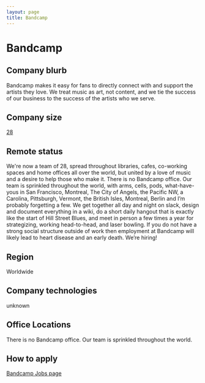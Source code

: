 ```yaml
---
layout: page
title: Bandcamp
---
```

# Bandcamp

## Company blurb

Bandcamp makes it easy for fans to directly connect with and support the artists they love. We treat music as art, not content, and we tie the success of our business to the success of the artists who we serve.

## Company size

[28](https://bandcamp.com/about)

## Remote status

We're now a team of 28, spread throughout libraries, cafes, co-working spaces and home offices all over the world, but united by a love of music and a desire to help those who make it.
There is no Bandcamp office. Our team is sprinkled throughout the world, with arms, cells, pods, what-have-yous in San Francisco, Montreal, The City of Angels, the Pacific NW, a Carolina, Pittsburgh, Vermont, the British Isles, Montreal, Berlin and I’m probably forgetting a few. We get together all day and night on slack, design and document everything in a wiki, do a short daily hangout that is exactly like the start of Hill Street Blues, and meet in person a few times a year for strategizing, working head-to-head, and laser bowling. If you do not have a strong social structure outside of work then employment at Bandcamp will likely lead to heart disease and an early death. We’re hiring!

## Region

Worldwide

## Company technologies

unknown

## Office Locations

There is no Bandcamp office. Our team is sprinkled throughout the world.

## How to apply

[Bandcamp Jobs page](https://bandcamp.com/jobs)
